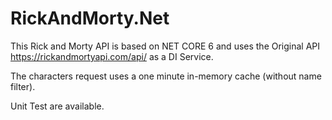 # RickAndMorty.Net

This Rick and Morty API is based on NET CORE 6 and uses the Original API https://rickandmortyapi.com/api/ as a DI Service.

The characters request uses a one minute in-memory cache (without name filter).

Unit Test are available.

